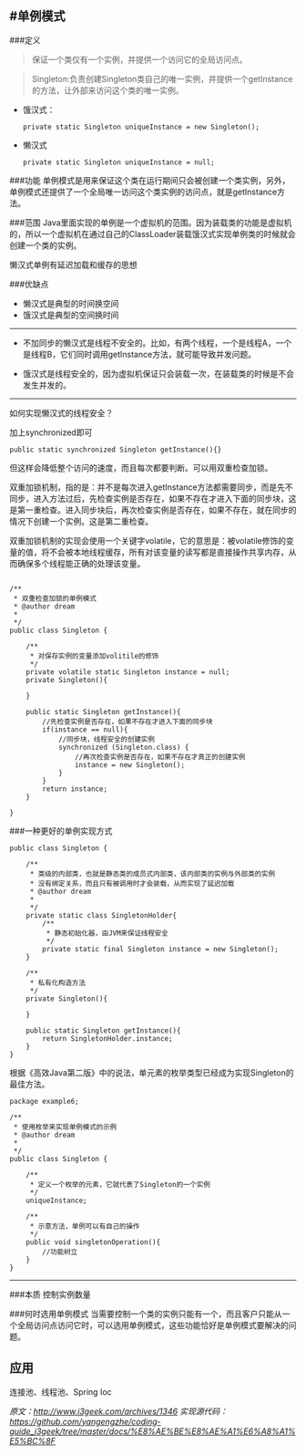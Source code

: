 #单例模式
---

###定义
>保证一个类仅有一个实例，并提供一个访问它的全局访问点。

>Singleton:负责创建Singleton类自己的唯一实例，并提供一个getInstance的方法，让外部来访问这个类的唯一实例。


* 饿汉式：
	```
	private static Singleton uniqueInstance = new Singleton();
	```
* 懒汉式
	```
	private static Singleton uniqueInstance = null;
	```

###功能
单例模式是用来保证这个类在运行期间只会被创建一个类实例，另外，单例模式还提供了一个全局唯一访问这个类实例的访问点，就是getInstance方法。

###范围
Java里面实现的单例是一个虚拟机的范围。因为装载类的功能是虚拟机的，所以一个虚拟机在通过自己的ClassLoader装载饿汉式实现单例类的时候就会创建一个类的实例。

懒汉式单例有延迟加载和缓存的思想

###优缺点
* 懒汉式是典型的时间换空间
* 饿汉式是典型的空间换时间

---
* 不加同步的懒汉式是线程不安全的。比如，有两个线程，一个是线程A，一个是线程B，它们同时调用getInstance方法，就可能导致并发问题。

* 饿汉式是线程安全的，因为虚拟机保证只会装载一次，在装载类的时候是不会发生并发的。

---

如何实现懒汉式的线程安全？

加上synchronized即可

```
public static synchronized Singleton getInstance(){}
```

但这样会降低整个访问的速度，而且每次都要判断。可以用双重检查加锁。

双重加锁机制，指的是：并不是每次进入getInstance方法都需要同步，而是先不同步，进入方法过后，先检查实例是否存在，如果不存在才进入下面的同步块，这是第一重检查。进入同步块后，再次检查实例是否存在，如果不存在，就在同步的情况下创建一个实例。这是第二重检查。

双重加锁机制的实现会使用一个关键字volatile，它的意思是：被volatile修饰的变量的值，将不会被本地线程缓存，所有对该变量的读写都是直接操作共享内存，从而确保多个线程能正确的处理该变量。

```

/**
 * 双重检查加锁的单例模式
 * @author dream
 *
 */
public class Singleton {

	/**
	 * 对保存实例的变量添加volitile的修饰
	 */
	private volatile static Singleton instance = null;
	private Singleton(){
		
	}
	
	public static Singleton getInstance(){
		//先检查实例是否存在，如果不存在才进入下面的同步块
		if(instance == null){
			//同步块，线程安全的创建实例
			synchronized (Singleton.class) {
				//再次检查实例是否存在，如果不存在才真正的创建实例
				instance = new Singleton();
			}
		}
		return instance;
	}
	
}

```

###一种更好的单例实现方式

```
public class Singleton {

	/**
	 * 类级的内部类，也就是静态类的成员式内部类，该内部类的实例与外部类的实例
	 * 没有绑定关系，而且只有被调用时才会装载，从而实现了延迟加载
	 * @author dream
	 *
	 */
	private static class SingletonHolder{
		/**
		 * 静态初始化器，由JVM来保证线程安全
		 */
		private static final Singleton instance = new Singleton();
	}
	
	/**
	 * 私有化构造方法
	 */
	private Singleton(){
		
	}
	
	public static Singleton getInstance(){
		return SingletonHolder.instance;
	}
}

```

根据《高效Java第二版》中的说法，单元素的枚举类型已经成为实现Singleton的最佳方法。

```
package example6;

/**
 * 使用枚举来实现单例模式的示例
 * @author dream
 *
 */
public class Singleton {

	/**
	 * 定义一个枚举的元素，它就代表了Singleton的一个实例
	 */
	uniqueInstance;
	
	/**
	 * 示意方法，单例可以有自己的操作
	 */
	public void singletonOperation(){
		//功能树立
	}
}

```
---

###本质
控制实例数量

###何时选用单例模式
当需要控制一个类的实例只能有一个，而且客户只能从一个全局访问点访问它时，可以选用单例模式，这些功能恰好是单例模式要解决的问题。


## 应用

连接池、线程池、Spring Ioc

*原文：http://www.i3geek.com/archives/1346*
*实现源代码：https://github.com/yangengzhe/coding-guide_i3geek/tree/master/docs/%E8%AE%BE%E8%AE%A1%E6%A8%A1%E5%BC%8F*